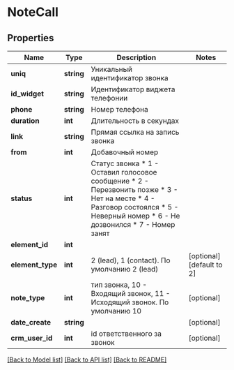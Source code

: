 # NoteCall

## Properties
Name | Type | Description | Notes
------------ | ------------- | ------------- | -------------
**uniq** | **string** | Уникальный идентификатор звонка | 
**id_widget** | **string** | Идентификатор виджета телефонии | 
**phone** | **string** | Номер телефона | 
**duration** | **int** | Длительность в секундах | 
**link** | **string** | Прямая ссылка на запись звонка | 
**from** | **int** | Добавочный номер | 
**status** | **int** | Статус звонка       * 1 - Оставил голосовое сообщение       * 2 - Перезвонить позже       * 3 - Нет на месте       * 4 - Разговор состоялся       * 5 - Неверный номер       * 6 - Не дозвонился       * 7 - Номер занят | 
**element_id** | **int** |  | 
**element_type** | **int** | 2 (lead), 1 (contact). По умолчанию 2 (lead) | [optional] [default to 2]
**note_type** | **int** | тип звонка, 10 - Входящий звонок, 11 - Исходящий звонок. По умолчанию 10 | [optional] 
**date_create** | **string** |  | [optional] 
**crm_user_id** | **int** | id ответственного за звонок | [optional] 

[[Back to Model list]](../README.md#documentation-for-models) [[Back to API list]](../README.md#documentation-for-api-endpoints) [[Back to README]](../README.md)


